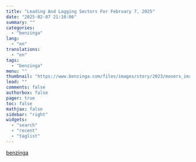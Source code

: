 ```yaml
---
title: "Leading And Lagging Sectors For February 7, 2025"
date: "2025-02-07 21:10:06"
summary: ""
categories:
  - "benzinga"
lang:
  - "en"
translations:
  - "en"
tags:
  - "benzinga"
menu: ""
thumbnail: "https://www.benzinga.com/files/images/story/2023/movers_image_1.jpeg"
lead: ""
comments: false
authorbox: false
pager: true
toc: false
mathjax: false
sidebar: "right"
widgets:
  - "search"
  - "recent"
  - "taglist"
---
```




[benzinga](https://www.benzinga.com/insights/sector-etfs/25/02/43558385/leading-and-lagging-sectors-for-february-7-2025)
